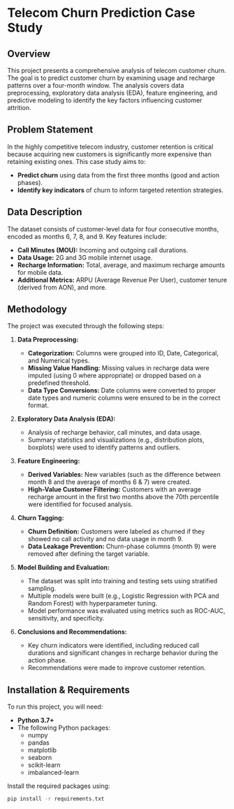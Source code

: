 # Telecom Churn Prediction Case Study

## Overview

This project presents a comprehensive analysis of telecom customer churn. The goal is to predict customer churn by examining usage and recharge patterns over a four-month window. The analysis covers data preprocessing, exploratory data analysis (EDA), feature engineering, and predictive modeling to identify the key factors influencing customer attrition.

## Problem Statement

In the highly competitive telecom industry, customer retention is critical because acquiring new customers is significantly more expensive than retaining existing ones. This case study aims to:
- **Predict churn** using data from the first three months (good and action phases).
- **Identify key indicators** of churn to inform targeted retention strategies.

## Data Description

The dataset consists of customer-level data for four consecutive months, encoded as months 6, 7, 8, and 9. Key features include:
- **Call Minutes (MOU):** Incoming and outgoing call durations.
- **Data Usage:** 2G and 3G mobile internet usage.
- **Recharge Information:** Total, average, and maximum recharge amounts for mobile data.
- **Additional Metrics:** ARPU (Average Revenue Per User), customer tenure (derived from AON), and more.

## Methodology

The project was executed through the following steps:

1. **Data Preprocessing:**
   - **Categorization:** Columns were grouped into ID, Date, Categorical, and Numerical types.
   - **Missing Value Handling:** Missing values in recharge data were imputed (using 0 where appropriate) or dropped based on a predefined threshold.
   - **Data Type Conversions:** Date columns were converted to proper date types and numeric columns were ensured to be in the correct format.

2. **Exploratory Data Analysis (EDA):**
   - Analysis of recharge behavior, call minutes, and data usage.
   - Summary statistics and visualizations (e.g., distribution plots, boxplots) were used to identify patterns and outliers.

3. **Feature Engineering:**
   - **Derived Variables:** New variables (such as the difference between month 8 and the average of months 6 & 7) were created.
   - **High-Value Customer Filtering:** Customers with an average recharge amount in the first two months above the 70th percentile were identified for focused analysis.
  
4. **Churn Tagging:**
   - **Churn Definition:** Customers were labeled as churned if they showed no call activity and no data usage in month 9.
   - **Data Leakage Prevention:** Churn-phase columns (month 9) were removed after defining the target variable.

5. **Model Building and Evaluation:**
   - The dataset was split into training and testing sets using stratified sampling.
   - Multiple models were built (e.g., Logistic Regression with PCA and Random Forest) with hyperparameter tuning.
   - Model performance was evaluated using metrics such as ROC-AUC, sensitivity, and specificity.

6. **Conclusions and Recommendations:**
   - Key churn indicators were identified, including reduced call durations and significant changes in recharge behavior during the action phase.
   - Recommendations were made to improve customer retention.

## Installation & Requirements

To run this project, you will need:
- **Python 3.7+**
- The following Python packages:
  - numpy
  - pandas
  - matplotlib
  - seaborn
  - scikit-learn
  - imbalanced-learn

Install the required packages using:
```bash
pip install -r requirements.txt
